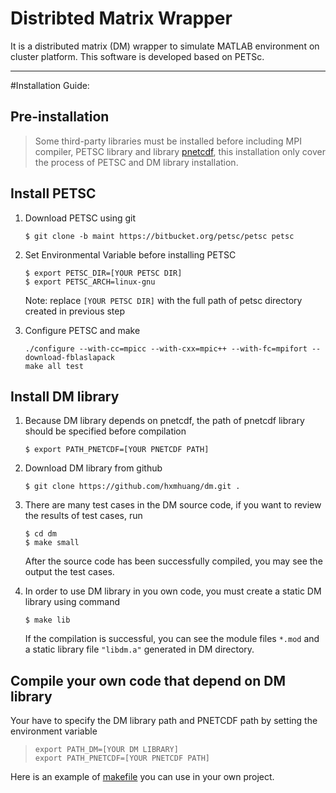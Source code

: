 # Distribted Matrix Wrapper 
It is a distributed matrix (DM) wrapper to simulate MATLAB environment on cluster platform.
This software is developed based on PETSc.

---

#Installation Guide:
## Pre-installation 
> Some third-party libraries must be installed before including MPI compiler, PETSC library and library [pnetcdf](https://trac.mcs.anl.gov/projects/parallel-netcdf/wiki/Download), this installation only cover the process of PETSC and DM library installation.

## Install PETSC
1. Download PETSC using git
   
   `$ git clone -b maint https://bitbucket.org/petsc/petsc petsc`
	   
2. Set Environmental Variable before installing PETSC
   
   `$ export PETSC_DIR=[YOUR PETSC DIR]` </br>
   `$ export PETSC_ARCH=linux-gnu`
   
   Note: replace `[YOUR PETSC DIR]` with the full path of petsc directory created in previous step
3. Configure PETSC and make 
   
   `./configure --with-cc=mpicc --with-cxx=mpic++ --with-fc=mpifort --download-fblaslapack` </br>
   `make all test`

## Install DM library

1. Because DM library depends on pnetcdf, the path of pnetcdf library should be specified before compilation
   
	`$ export PATH_PNETCDF=[YOUR PNETCDF PATH]`
	
2. Download DM library from github
	
   `$ git clone https://github.com/hxmhuang/dm.git .`
	   
3. There are many test cases in the DM source code, if you want to review the results of test cases, run 

	`$ cd dm`	
   `$ make small` 
   
   After the source code has been successfully compiled, you may see the output the test cases.
4. In order to use DM library in you own code, you must create a static DM library using command
   
   `$ make lib`
   
   If the compilation is successful, you can see the module files `*.mod` and a static library file
   `"libdm.a"` generated in DM directory. 

## Compile your own code that depend on DM library

Your have to specify the DM library path and PNETCDF path by setting the environment variable
 
>   `export PATH_DM=[YOUR DM LIBRARY]` </br>
>   `export PATH_PNETCDF=[YOUR PNETCDF PATH]`
   
   Here is an example of [makefile](./examples/makefile) you can use in your own project.

